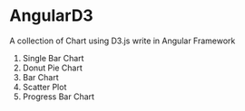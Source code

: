 # AngularD3

A collection of Chart using D3.js write in Angular Framework

1. Single Bar Chart
2. Donut Pie Chart
3. Bar Chart
4. Scatter Plot
5. Progress Bar Chart
